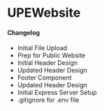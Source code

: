 # UPEWebsite

#### Changelog
- Initial File Upload
- Prep for Public Website
- Initial Header Design
- Updated Header Design
- Footer Component
- Updated Header Design
- Initial Express Server Setup
- .gitignore for .env file